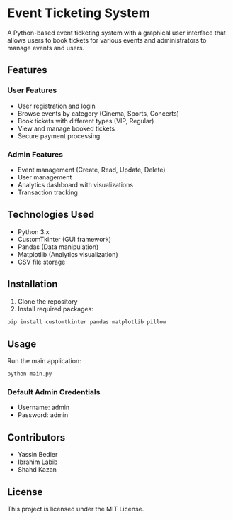 # Event Ticketing System

A Python-based event ticketing system with a graphical user interface that allows users to book tickets for various events and administrators to manage events and users.

## Features

### User Features
- User registration and login
- Browse events by category (Cinema, Sports, Concerts)
- Book tickets with different types (VIP, Regular)
- View and manage booked tickets
- Secure payment processing

### Admin Features
- Event management (Create, Read, Update, Delete)
- User management
- Analytics dashboard with visualizations
- Transaction tracking

## Technologies Used
- Python 3.x
- CustomTkinter (GUI framework)
- Pandas (Data manipulation)
- Matplotlib (Analytics visualization)
- CSV file storage

## Installation

1. Clone the repository
2. Install required packages:
```bash
pip install customtkinter pandas matplotlib pillow
```

## Usage

Run the main application:
```bash
python main.py
```

### Default Admin Credentials
- Username: admin
- Password: admin

## Contributors

- Yassin Bedier
- Ibrahim Labib
- Shahd Kazan

## License

This project is licensed under the MIT License.